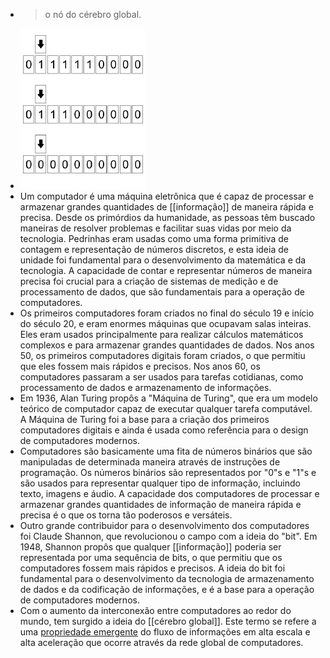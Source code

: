 ---
---

- > o nó do cérebro global.
- ![computer-svg.gif](../assets/computer-svg_1672514004588_0.gif)
- Um computador é uma máquina eletrônica que é capaz de processar e armazenar grandes quantidades de [[informação]] de maneira rápida e precisa. Desde os primórdios da humanidade, as pessoas têm buscado maneiras de resolver problemas e facilitar suas vidas por meio da tecnologia. Pedrinhas eram usadas como uma forma primitiva de contagem e representação de números discretos, e esta ideia de unidade foi fundamental para o desenvolvimento da matemática e da tecnologia. A capacidade de contar e representar números de maneira precisa foi crucial para a criação de sistemas de medição e de processamento de dados, que são fundamentais para a operação de computadores.
- Os primeiros computadores foram criados no final do século 19 e início do século 20, e eram enormes máquinas que ocupavam salas inteiras. Eles eram usados principalmente para realizar cálculos matemáticos complexos e para armazenar grandes quantidades de dados. Nos anos 50, os primeiros computadores digitais foram criados, o que permitiu que eles fossem mais rápidos e precisos. Nos anos 60, os computadores passaram a ser usados para tarefas cotidianas, como processamento de dados e armazenamento de informações.
- Em 1936, Alan Turing propôs a "Máquina de Turing", que era um modelo teórico de computador capaz de executar qualquer tarefa computável. A Máquina de Turing foi a base para a criação dos primeiros computadores digitais e ainda é usada como referência para o design de computadores modernos.
- Computadores são basicamente uma fita de números binários que são manipuladas de determinada maneira através de instruções de programação. Os números binários são representados por "0"s e "1"s e são usados para representar qualquer tipo de informação, incluindo texto, imagens e áudio. A capacidade dos computadores de processar e armazenar grandes quantidades de informação de maneira rápida e precisa é o que os torna tão poderosos e versáteis.
- Outro grande contribuidor para o desenvolvimento dos computadores foi Claude Shannon, que revolucionou o campo com a ideia do "bit". Em 1948, Shannon propôs que qualquer [[informação]] poderia ser representada por uma sequência de bits, o que permitiu que os computadores fossem mais rápidos e precisos. A ideia do bit foi fundamental para o desenvolvimento da tecnologia de armazenamento de dados e da codificação de informações, e é a base para a operação de computadores modernos.
- Com o aumento da interconexão entre computadores ao redor do mundo, tem surgido a ideia do [[cérebro global]]. Este termo se refere a uma [propriedade emergente]([[emergência]]) do fluxo de informações em alta escala e alta aceleração que ocorre através da rede global de computadores.